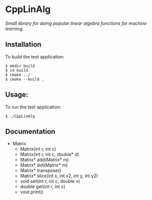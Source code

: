 # CppLinAlg

*Small library for doing popular linear algebra functions for machine learning.*

## Installation

To build the test application:

```
$ mkdir build
$ cd build
$ cmake ../
$ cmake --build .
```

## Usage:

To run the test application:

```
$ ./CppLinAlg
```

## Documentation

- Matrix
    - Matrix(int r, int c)
    - Matrix(int r, int c, double* d)
    - Matrix* add(Matrix* m)
    - Matrix* dot(Matrix* m)
    - Matrix* transpose()
    - Matrix* slice(int x, int x2, int y, int y2)
    - void set(int r, int c, double v)
    - double get(int r, int c)
    - void print()
